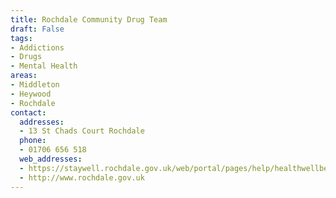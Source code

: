 ```yaml
---
title: Rochdale Community Drug Team
draft: False
tags:
- Addictions
- Drugs
- Mental Health
areas:
- Middleton
- Heywood
- Rochdale
contact:
  addresses:
  - 13 St Chads Court Rochdale
  phone:
  - 01706 656 518
  web_addresses:
  - https://staywell.rochdale.gov.uk/web/portal/pages/help/healthwellbeing/drugs
  - http://www.rochdale.gov.uk
---
```


